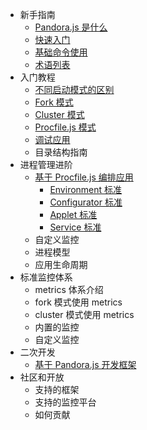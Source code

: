 - 新手指南
    - [Pandora.js 是什么](intro/index.md)
    - [快速入门](intro/quickstart.md)
    - [基础命令使用](intro/command.md) 
    - [术语列表](intro/keyword.md) 
- 入门教程
    - [不同启动模式的区别](kinds_of_startup.md) 
    - [Fork 模式](fork_mode.md) 
    - [Cluster 模式](cluster_mode.md) 
    - [Procfile.js 模式](procfile_mode.md)
    - [调试应用](debug.md) 
    - 目录结构指南 
- 进程管理进阶
    - [基于 Procfile.js 编排应用](custom_procfile.md) 
        - [Environment 标准](environment_std.md) 
        - [Configurator 标准](configurator_std.md) 
        - [Applet 标准](applet_std.md) 
        - [Service 标准](service_std.md) 
    - 自定义监控
    - 进程模型 
    - 应用生命周期 
- 标准监控体系
    - metrics 体系介绍 
    - fork 模式使用 metrics 
    - cluster 模式使用 metrics 
    - 内置的监控 
    - 自定义监控 
- 二次开发
    - [基于 Pandora.js 开发框架](develop_framework_with_pandora.md) 
- 社区和开放
    - 支持的框架 
    - 支持的监控平台 
    - 如何贡献 
